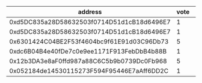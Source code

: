address|vote|timestamp|signature
---|---|---|---
0xd5DC835a28D58632503f0714D51d1cB18d6496E7|1|1614085261|0xa9d3ec169b5a0b810affeceebbe4e1fc7e1752c2bd9bfc748d034cdde5bc47a37bd585025ca722416932da987f64ef7348149e2c1010d8b3f796acebc4b45e161b
0xd5DC835a28D58632503f0714D51d1cB18d6496E7|1|1614085307|0xd6407905f77d0b334d0b05362ff6e13ef3510c45413a2e91166e8b1217883c7d1c8b495701f48c07c101094d52d79fd1646d1c1f0dd5f509c8449606c675b3961c
0x6301424C04BE2F53f4604bc9f61E91d03C96Db73|5|1614087272|0x1e94abe517d11ecdfc9c8e95aa719daebc5ce67f893db5d9c51a37df1f299e44579e58558a61e080a34878fb547f7ea86ed078b42f505b526e66590a52365d061b
0xdc6B04B4e40fDe7c0e9ee1171F913FebDbB4b88B|1|1614088541|0x586f92cd186fb19d7a2a112a8109a44591fdc8970df3272dbe7e3e92f7f13c6403980445d4c490ae37bada4a9b8d4a32e62e9bd31a10d67ed4f6cc47b6c5886f1c
0x12b3DA3e8aF0ffd987a88C6C5b9b0739Dc0Fb968|5|1614092024|0x62a0f72d065e6137c1c4f2ce00d22016a3cec4695a0cdc02fc1dfe7080ae34de4a6adc753e02372587f4757dddd953df66a90da90210fc7df5da9e625276e4b41b
0x052184de14530115273F594F95446E7aAff6DD2C|1|1614102487|0xf2ab3f658f58b2f95493017021f97825b5ba3634dbdb0d6524db90002a08948826652999d7f58dc5fe84b35eb57bba1670fc0dec483ad8bfb34bcbf9d555e3c91c